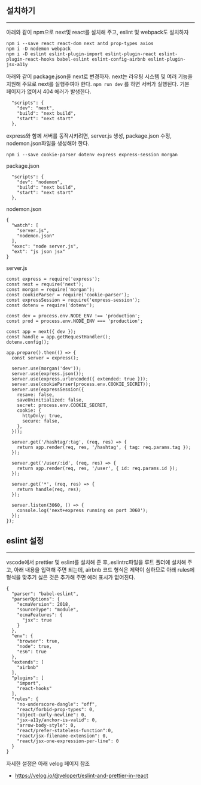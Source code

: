 ## 설치하기
---
아래와 같이 npm으로 next및 react를 설치해 주고, eslint 및 webpack도 설치하자
```
npm i --save react react-dom next antd prop-types axios
npm i -D nodemon webpack
npm i -D eslint eslint-plugin-import eslint-plugin-react eslint-plugin-react-hooks babel-eslint eslint-config-airbnb eslint-plugin-jsx-a11y
```

아래와 같이 package.json을 next로 변경하자. next는 라우팅 시스템 및 여러 기능을 지원해 주므로 next를 실행주여야 한다. `npm run dev` 를 하면 서버가 실행된다. 기본 페이지가 없어서 404 에러가 발생한다.
```
  "scripts": {
    "dev": "next",
    "build": "next build",
    "start": "next start"
  },
```
express와 함께 서버를 동작시키려면, server.js 생성, package.json 수정, nodemon.json파일을 생성해야 한다.

```
npm i --save cookie-parser dotenv express express-session morgan

```
package.json
```
  "scripts": {
    "dev": "nodemon",
    "build": "next build",
    "start": "next start"
  },
```
nodemon.json
```
{
  "watch": [
    "server.js",
    "nodemon.json"
  ],
  "exec": "node server.js",
  "ext": "js json jsx"
}

```
server.js
```
const express = require('express');
const next = require('next');
const morgan = require('morgan');
const cookieParser = require('cookie-parser');
const expressSession = require('express-session');
const dotenv = require('dotenv');

const dev = process.env.NODE_ENV !== 'production';
const prod = process.env.NODE_ENV === 'production';

const app = next({ dev });
const handle = app.getRequestHandler();
dotenv.config();

app.prepare().then(() => {
  const server = express();

  server.use(morgan('dev'));
  server.use(express.json());
  server.use(express.urlencoded({ extended: true }));
  server.use(cookieParser(process.env.COOKIE_SECRET));
  server.use(expressSession({
    resave: false,
    saveUninitialized: false,
    secret: process.env.COOKIE_SECRET,
    cookie: {
      httpOnly: true,
      secure: false,
    },
  }));

  server.get('/hashtag/:tag', (req, res) => {
    return app.render(req, res, '/hashtag', { tag: req.params.tag });
  });

  server.get('/user/:id', (req, res) => {
    return app.render(req, res, '/user', { id: req.params.id });
  });

  server.get('*', (req, res) => {
    return handle(req, res);
  });

  server.listen(3060, () => {
    console.log('next+express running on port 3060');
  });
});

```

## eslint 설정
---
vscode에서 prettier 및 eslint를 설치해 준 후,.eslintrc파일을 루트 폴더에 설치해 주고, 아래 내용을 입력해 주면 되는데, airbnb 코드 형식은 제약이 심하므로 아래 rules에 형식을 맞추기 싫은 것은 추가해 주면 에러 표시가 없어진다.
```
{
  "parser": "babel-eslint",
  "parserOptions": {
    "ecmaVersion": 2018,
    "sourceType": "module",
    "ecmaFeatures": {
      "jsx": true
    }
  },
  "env": {
    "browser": true,
    "node": true,
    "es6": true
  },
  "extends": [
    "airbnb"
  ],
  "plugins": [
    "import",
    "react-hooks"
  ],
  "rules": {
    "no-underscore-dangle": "off",
    "react/forbid-prop-types": 0,
    "object-curly-newline": 0,
    "jsx-a11y/anchor-is-valid": 0,
    "arrow-body-style": 0,
    "react/prefer-stateless-function":0,
    "react/jsx-filename-extension": 0,
    "react/jsx-one-expression-per-line": 0
  }
}
```
자세한 설정은 아래 velog 페이지 참조
* https://velog.io/@velopert/eslint-and-prettier-in-react

